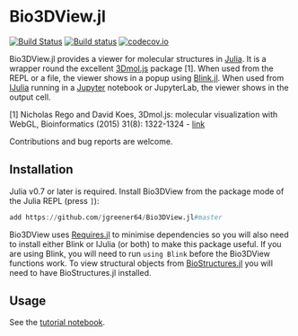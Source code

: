 # Bio3DView.jl

[![Build Status](https://travis-ci.org/jgreener64/Bio3DView.jl.svg?branch=master)](https://travis-ci.org/jgreener64/Bio3DView.jl)
[![Build status](https://ci.appveyor.com/api/projects/status/l2gep9mdvcnhsc4p/branch/master?svg=true)](https://ci.appveyor.com/project/jgreener64/bio3dview-jl/branch/master)
[![codecov.io](http://codecov.io/github/jgreener64/Bio3DView.jl/coverage.svg?branch=master)](http://codecov.io/github/jgreener64/Bio3DView.jl?branch=master)

Bio3DView.jl provides a viewer for molecular structures in [Julia](https://julialang.org).
It is a wrapper round the excellent [3Dmol.js](http://3dmol.csb.pitt.edu) package [1].
When used from the REPL or a file, the viewer shows in a popup using [Blink.jl](https://github.com/JunoLab/Blink.jl).
When used from [IJulia](https://github.com/JuliaLang/IJulia.jl) running in a [Jupyter](http://jupyter.org) notebook or JupyterLab, the viewer shows in the output cell.

[1] Nicholas Rego and David Koes,
3Dmol.js: molecular visualization with WebGL,
Bioinformatics (2015) 31(8): 1322-1324 - [link](http://doi.org/10.1093/bioinformatics/btu829)

Contributions and bug reports are welcome.

## Installation

Julia v0.7 or later is required.
Install Bio3DView from the package mode of the Julia REPL (press `]`):

```julia
add https://github.com/jgreener64/Bio3DView.jl#master
```

Bio3DView uses [Requires.jl](https://github.com/MikeInnes/Requires.jl) to minimise dependencies so you will also need to install either Blink or IJulia (or both) to make this package useful.
If you are using Blink, you will need to run `using Blink` before the Bio3DView functions work.
To view structural objects from [BioStructures.jl](https://github.com/BioJulia/BioStructures.jl) you will need to have BioStructures.jl installed.

## Usage

See the [tutorial notebook](http://nbviewer.jupyter.org/github/jgreener64/Bio3DView.jl/blob/master/examples/tutorial.ipynb).
